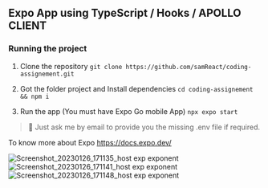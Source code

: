 ## Expo App using TypeScript / Hooks / APOLLO CLIENT

### Running the project

1. Clone the repository
   `git clone https://github.com/samReact/coding-assignement.git`

2. Got the folder project and Install dependencies
   `cd coding-assignement && npm i`

3. Run the app (You must have Expo Go mobile App)
   `npx expo start`

> 🚨 Just ask me by email to provide you the missing .env file if required.

To know more about Expo https://docs.expo.dev/


![Screenshot_20230126_171135_host exp exponent](https://user-images.githubusercontent.com/33265675/214889743-4d7b7fab-58a8-4e2f-8d0c-3f04ecd0dc6f.jpg)
![Screenshot_20230126_171141_host exp exponent](https://user-images.githubusercontent.com/33265675/214889770-a7dad14e-9ecd-46f0-af9b-8855e2597558.jpg)
![Screenshot_20230126_171148_host exp exponent](https://user-images.githubusercontent.com/33265675/214891025-95194571-0bfb-44a3-84d3-e20b955eb14a.jpg)
